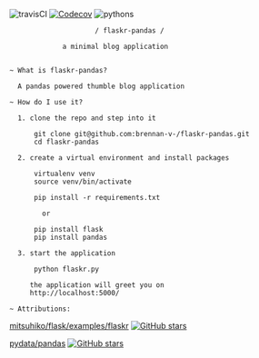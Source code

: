 ![travisCI](https://travis-ci.org/brennan-v-/flaskr-pandas.svg) [![Codecov](https://img.shields.io/codecov/c/github/brennan-v-/flaskr-pandas.svg)](https://codecov.io/github/brennan-v-/flaskr-pandas?branch=master)
 ![pythons](https://img.shields.io/badge/python-2.7%2C%203.3%2C%203.4%2C%203.5%2C%203.5--dev-blue.svg)

                         / flaskr-pandas /

                 a minimal blog application


    ~ What is flaskr-pandas?

      A pandas powered thumble blog application

    ~ How do I use it?

      1. clone the repo and step into it

          git clone git@github.com:brennan-v-/flaskr-pandas.git
          cd flaskr-pandas

      2. create a virtual environment and install packages

          virtualenv venv
          source venv/bin/activate

          pip install -r requirements.txt

            or
            
          pip install flask
          pip install pandas

      3. start the application

          python flaskr.py

         the application will greet you on
         http://localhost:5000/

    ~ Attributions:

[mitsuhiko/flask/examples/flaskr](https://github.com/mitsuhiko/flask/tree/master/examples/flaskr/) [![GitHub stars](https://img.shields.io/github/stars/mitsuhiko/flask.svg?style=social&label=Star)](https://github.com/mitsuhiko/flask)
      
[pydata/pandas](https://github.com/pydata/pandas) [![GitHub stars](https://img.shields.io/github/stars/pydata/pandas.svg?style=social&label=Star)](https://github.com/pydata/pandas)
